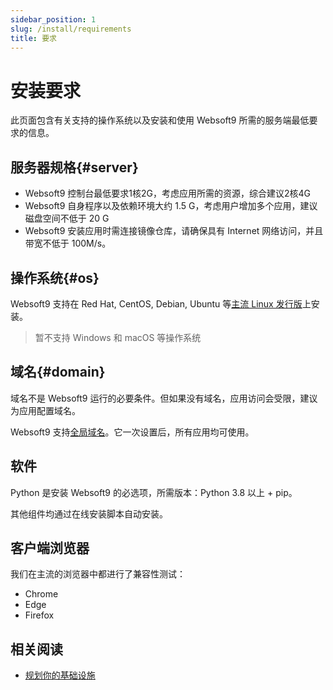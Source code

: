 ```yaml
---
sidebar_position: 1
slug: /install/requirements
title: 要求
---
```


# 安装要求

此页面包含有关支持的操作系统以及安装和使用 Websoft9 所需的服务端最低要求的信息。


## 服务器规格{#server}

- Websoft9 控制台最低要求1核2G，考虑应用所需的资源，综合建议2核4G
- Websoft9 自身程序以及依赖环境大约 1.5 G，考虑用户增加多个应用，建议磁盘空间不低于 20 G
- Websoft9 安装应用时需连接镜像仓库，请确保具有 Internet 网络访问，并且带宽不低于 100M/s。

## 操作系统{#os}

Websoft9 支持在 Red Hat, CentOS, Debian, Ubuntu 等[主流 Linux 发行版](https://websoft9.github.io/websoft9/version.json)上安装。

> 暂不支持 Windows 和 macOS 等操作系统  

## 域名{#domain}

域名不是 Websoft9 运行的必要条件。但如果没有域名，应用访问会受限，建议为应用配置域名。    

Websoft9 支持[全局域名](../guide/appsetdomain)。它一次设置后，所有应用均可使用。  


## 软件

Python 是安装 Websoft9 的必选项，所需版本：Python 3.8 以上 + pip。  

其他组件均通过在线安装脚本自动安装。   

## 客户端浏览器

我们在主流的浏览器中都进行了兼容性测试：

- Chrome
- Edge
- Firefox

## 相关阅读

- [规划你的基础设施](../design-infrastructure)




